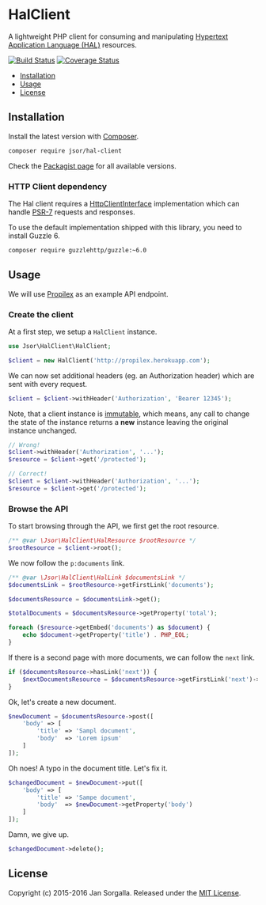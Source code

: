 HalClient
=========

A lightweight PHP client for consuming and manipulating
[Hypertext Application Language (HAL)](https://tools.ietf.org/html/draft-kelly-json-hal)
resources.

[![Build Status](https://travis-ci.org/jsor/hal-client.svg?branch=master)](http://travis-ci.org/jsor/hal-client?branch=master)
[![Coverage Status](https://coveralls.io/repos/jsor/hal-client/badge.svg?branch=master&service=github)](https://coveralls.io/github/jsor/hal-client?branch=master)

* [Installation](#installation)
* [Usage](#usage)
* [License](#license)

Installation
------------

Install the latest version with [Composer](http://getcomposer.org).

```bash
composer require jsor/hal-client
```

Check the [Packagist page](https://packagist.org/packages/jsor/hal-client) for
all available versions.

### HTTP Client dependency

The Hal client requires a [HttpClientInterface](src/HttpClient/HttpClientInterface)
implementation which can handle [PSR-7](http://www.php-fig.org/psr/psr-7/)
requests and responses.

To use the default implementation shipped with this library, you need to install
Guzzle 6.

```bash
composer require guzzlehttp/guzzle:~6.0
```

Usage
-----

We will use [Propilex](http://propilex.herokuapp.com) as an example API
endpoint.

### Create the client

At a first step, we setup a `HalClient` instance.

```php
use Jsor\HalClient\HalClient;

$client = new HalClient('http://propilex.herokuapp.com');
```

We can now set additional headers (eg. an Authorization header) which are sent
with every request.

```php
$client = $client->withHeader('Authorization', 'Bearer 12345');
```

Note, that a client instance is [immutable](https://en.wikipedia.org/wiki/Immutable_object),
which means, any call to change the state of the instance returns a **new**
instance leaving the original instance unchanged.

```php
// Wrong!
$client->withHeader('Authorization', '...');
$resource = $client->get('/protected');

// Correct!
$client = $client->withHeader('Authorization', '...');
$resource = $client->get('/protected');
```

### Browse the API

To start browsing through the API, we first get the root resource.

```php
/** @var \Jsor\HalClient\HalResource $rootResource */
$rootResource = $client->root();
```

We now follow the `p:documents` link.


```php
/** @var \Jsor\HalClient\HalLink $documentsLink */
$documentsLink = $rootResource->getFirstLink('documents');

$documentsResource = $documentsLink->get();

$totalDocuments = $documentsResource->getProperty('total');

foreach ($resource->getEmbed('documents') as $document) {
    echo $document->getProperty('title') . PHP_EOL;
}
```

If there is a second page with more documents, we can follow the `next` link.

```php
if ($documentsResource->hasLink('next')) {
    $nextDocumentsResource = $documentsResource->getFirstLink('next')->get();
}
```

Ok, let's create a new document.

```php
$newDocument = $documentsResource->post([
    'body' => [
        'title' => 'Sampl document',
        'body'  => 'Lorem ipsum'
    ]
]);
```

Oh noes! A typo in the document title. Let's fix it.

```php
$changedDocument = $newDocument->put([
    'body' => [
        'title' => 'Sampe document',
        'body'  => $newDocument->getProperty('body')
    ]
]);
```

Damn, we give up.

```php
$changedDocument->delete();
```

License
-------

Copyright (c) 2015-2016 Jan Sorgalla.
Released under the [MIT License](https://github.com/jsor/hal-client/blob/master/LICENSE).
